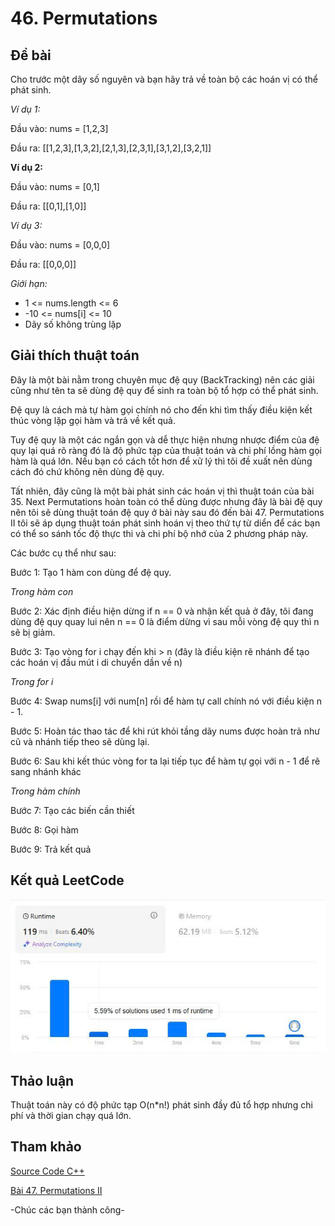 # 46. Permutations
## Đề bài
Cho trước một dãy số nguyên và bạn hãy trả về toàn bộ các hoán vị có thể phát sinh.

*Ví dụ 1:*

Đầu vào: nums = [1,2,3]

Đầu ra: [[1,2,3],[1,3,2],[2,1,3],[2,3,1],[3,1,2],[3,2,1]]

**Ví dụ 2:**

Đầu vào: nums = [0,1]

Đầu ra: [[0,1],[1,0]]

*Ví dụ 3:*

Đầu vào: nums = [0,0,0]

Đầu ra: [[0,0,0]]

*Giới hạn:*

- 1 <= nums.length <= 6
- -10 <= nums[i] <= 10
- Dãy số không trùng lặp

## Giải thích thuật toán

Đây là một bài nằm trong chuyên mục đệ quy (BackTracking) nên các giải cũng như tên ta sẽ dùng đệ quy để sinh ra toàn bộ tổ hợp có thể phát sinh.

Đệ quy là cách mà tự hàm gọi chính nó cho đến khi tìm thấy điều kiện kết thúc vòng lặp gọi hàm và trả về kết quả.

Tuy đệ quy là một các ngắn gọn và dễ thực hiện nhưng nhược điểm của đệ quy lại quá rõ ràng đó là độ phức tạp của thuật toán và chi phí lồng hàm gọi hàm là quá lớn. Nếu bạn có cách tốt hơn để xử lý thì tôi đề xuất nên dùng cách đó chứ không nên dùng đệ quy.

Tất nhiên, đây cũng là một bài phát sinh các hoán vị thì thuật toán của bài 35. Next Permutations hoàn toàn có thể dùng được nhưng đây là bài đệ quy nên tôi sẽ dùng thuật toán đệ quy ở bài này sau đó đến bài 47. Permutations II tôi sẽ áp dụng thuật toán phát sinh hoán vị theo thứ tự từ diển để các bạn có thể so sánh tốc độ thực thi và chi phí bộ nhớ của 2 phương pháp này.

Các bước cụ thể như sau:

Bước 1:  Tạo 1 hàm con dùng để đệ quy.

*Trong hàm con*

Bước 2: Xác định điều hiện dừng if n == 0 và nhận kết quả ở đây, tôi đang dùng đệ quy quay lui nên n == 0 là điểm dừng vì sau mỗi vòng đệ quy thì n sẽ bị giảm.

Bước 3: Tạo vòng for i chạy đến khi > n (đây là điều kiện rẽ nhánh để tạo các hoán vị đầu mút i di chuyển dần về n)

*Trong for i*

Bước 4: Swap nums[i] với num[n] rồi để hàm tự call chính nó với điều kiện n - 1.

Bước 5: Hoàn tác thao tác để khi rút khỏi tầng dãy nums được hoàn trả như cũ và nhánh tiếp theo sẽ dùng lại.

Bước 6: Sau khi kết thúc vòng for ta lại tiếp tục để hàm tự gọi với n - 1 để rẽ sang nhánh khác

*Trong hàm chính*

Bước 7: Tạo các biến cần thiết

Bước 8: Gọi hàm

Bước 9: Trả kết quả

## Kết quả LeetCode

![Kết quả submissions](./Permutations.jpg)

## Thảo luận

Thuật toán này có độ phức tạp O(n*n!) phát sinh đầy đủ tổ hợp nhưng chi phí và thời gian chạy quá lớn.

## Tham khảo

[Source Code C++](./Permutations.cpp)

[Bài 47. Permutations II](../47.%20Permutations%20II/PermutationsII-algorithms.md)

-Chúc các bạn thành công-
